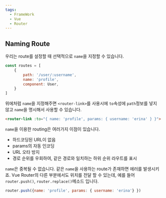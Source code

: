 ```yaml
---
tags:
  - FrameWork
  - Vue
  - Router
---
```

## Naming Route
우리는 route를 설정할 때 선택적으로 `name`을 지정할 수 있습니다.

```javascript title:"/src/router/index.js"
const routes = [
	{
		path: '/user/:username',
		name: 'profile',
		component: User,
	}
]
```

위에처럼 `name`을 지정해주면 `<router-link>`를 사용시에 `to`속성에 `path`정보를 넣지 않고 `name`을 명시해서 사용할 수 있습니다.

```html
<router-link :to="{ name: 'profile', params: { username: 'erina' } }"> 사용자 프로필 </router-link>
```

`name`을 이용한 routing은 여러가지 이점이 있습니다.
* 하드코딩된 URL이 없음
* params의 자동 인코딩
* URL 오타 방지
* 경로 순위를 우회하여, 같은 경로와 일치하는 하위 순위 라우트를 표시

`name`은 중복될 수 없습니다.
같은 `name`을 사용하는 route가 존재하면 에러를 발생시키죠.
Vue Router의 다른 부분에서도 위치를 전달 할 수 있는데, 예를 들어 `router.push()`, `router.replace()`메소드 입니다.

```javascript
router.push({name: 'profile', params: { username: 'erina'} })
```